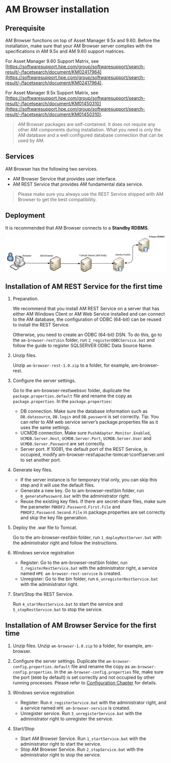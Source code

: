 # AM Browser installation

## Prerequisite

AM Browser functions on top of Asset Manager 9.5x and 9.60. Before the installation, make sure that your AM Browser server complies with the specifications in AM 9.5x and AM 9.60 support matrices.

For Asset Manager 9.60 Support Matrix, see [https://softwaresupport.hpe.com/group/softwaresupport/search-result/-/facetsearch/document/KM02417964](https://softwaresupport.hpe.com/group/softwaresupport/search-result/-/facetsearch/document/KM02417964).

For Asset Manager 9.5x Support Matrix, see [https://softwaresupport.hpe.com/group/softwaresupport/search-result/-/facetsearch/document/KM01450310](https://softwaresupport.hpe.com/group/softwaresupport/search-result/-/facetsearch/document/KM01450310).

> AM Browser packages are self-contained. It does not require any other AM components during installation. What you need is only the AM database and a well configured database connection that can be used by AM.

## Services

AM Browser has the following two services.

- AM Browser Service that provides user interface.
- AM REST Service that provides AM fundamental data service.

> Please make sure you always use the REST Service shipped with AM Browser to get the best compatibility.

## Deployment

It is recommended that AM Browser connects to a **Standby RDBMS**.

![Deploy diagram](img/AMB_1.0_Standalone.png)


## Installation of AM REST Service for the first time

1. Preparation.

    We recommend that you install AM REST Service on a server that has either AM Windows Client or AM Web Service installed and can connect to the AM database, the configuration of ODBC (64-bit) can be reused to install the REST Service.

    Otherwise, you need to create an ODBC (64-bit) DSN. To do this, go to the `am-browser-rest\bin` folder, run `2_registerODBCService.bat` and follow the guide to register SQLSERVER ODBC Data Source Name.


1. Unzip files.

    Unzip `am-browser-rest-1.0.zip` to a folder, for example, am-browser-rest.

1. Configure the server settings.

    Go to the am-browser-rest\websvc folder, duplicate the `package.properties.default` file and rename the copy as `package.properties`. In the `package.properties`:

    - DB connection. Make sure the database information such as `DB.datasource`, `DB.login` and `DB.password` is set correctly. Tip: You can refer to AM web service server’s package.properties file as it uses the same settings.
    - UCMDB connection. Make sure `PushAdapter.Monitor.Enabled`, `UCMDB.Server.Host`, `UCMDB.Server.Port`, `UCMDB.Server.User` and `UCMDB.Server.Password` are set correctly.
    - Server port. If 10081, the default port of the REST Service, is occupied, modify am-browser-rest\apache-tomcat-<version>\conf\server.xml to set another port.

1. Generate key files.

    - If the server instance is for temporary trial only, you can skip this step and it will use the default files.
    - Generate a new key. Go to am-browser-rest\bin folder, run `0_generatePassword.bat` with the administrator right.
    - Reuse the existing key files. If there are secret-share files, make sure the parameter `PBKDF2.Password.First.File` and `PBKDF2.Password.Second.File` in package.properties are set correctly and skip the key file generation.

1. Deploy the .war file to Tomcat.

    Go to the am-browser-rest\bin folder, run `1_deployRestServer.bat` with the administrator right and follow the instructions.

1. Windows service registration

    - Register: Go to the am-browser-rest\bin folder, run `3_registerRestService.bat` with the administrator right, a service named `HPE am-browser-rest-service` is created.
    - Unregister: Go to the bin folder, run `6_unregisterRestService.bat` with the administrator right.

1. Start/Stop the REST Service.

    Run `4_startRestService.bat` to start the service and `5_stopRestService.bat` to stop the service.


## Installation of AM Browser Service for the first time

1. Unzip files. Unzip `am-browser-1.0.zip` to a folder, for example, am-browser.
1. Configure the server settings. Duplicate the `am-browser-config.properties.default` file and rename the copy as `am-browser-config.properties`.
In the `am-browser-config.properties` file, make sure the port (`8080` by default) is set correctly and not occupied by other running processes.
Please refer to [Configuration Chapter](configuration) for details.

1. Windows service registration
    - Register: Run `0_registerService.bat` with the administrator right, and a service named `HPE am-browser-service` is created.
    - Unregister service. Run `3_unregisterService.bat` with the administrator right to unregister the service.
1. Start/Stop
    - Start AM Browser Service. Run `1_startService.bat` with the administrator right to start the service.
    - Stop AM Browser Service. Run `2_stopService.bat` with the administrator right to stop the service.
